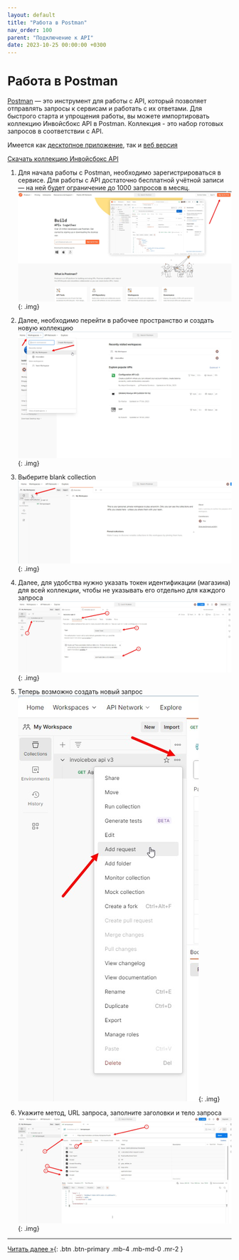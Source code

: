 ```yaml
---
layout: default
title: "Работа в Postman"
nav_order: 100
parent: "Подключение к API"
date: 2023-10-25 00:00:00 +0300
---
```


# Работа в Postman

[Postman](https://www.postman.com/downloads/) — это инструмент для работы с API, который позволяет
отправлять запросы к сервисам и работать с их ответами. Для быстрого старта и упрощения работы,
вы можете импортировать коллекцию Инвойсбокс API в Postman. Коллекция - это набор готовых запросов
в соответствии с API.

Имеется как [десктопное приложение](https://www.postman.com/downloads/), так и [веб версия](https://www.postman.com)

[Скачать коллекцию Инвойсбокс API](https://www.postman.com/bold-space-873341/workspace/invoicebox-api-v3/collection/25303565-616ade6c-e654-4199-b80a-354e0592d5e2?action=share&creator=25303565)

1. Для начала работы с Postman, необходимо зарегистрироваться в сервисе. Для работы с API
достаточно бесплатной учётной записи — на ней будет ограничение до 1000 запросов в месяц.
   ![Postman](/assets/images/api/postman/1.jpg){: .img}

2. Далее, необходимо перейти в рабочее пространство и создать новую коллекцию
   ![Postman](/assets/images/api/postman/2.jpg){: .img}

3. Выберите blank collection
   ![Postman](/assets/images/api/postman/3.jpg){: .img}

4. Далее, для удобства нужно указать токен идентификации (магазина) для всей коллекции, чтобы не указывать его отдельно для каждого запроса
   ![Postman](/assets/images/api/postman/4.jpg){: .img}

5. Теперь возможно создать новый запрос
   ![Postman](/assets/images/api/postman/5.jpg){: .img}

6. Укажите метод, URL запроса, заполните заголовки и тело запроса
   ![Postman](/assets/images/api/postman/6.jpg){: .img}

---
[Читать далее &raquo;](/docs/merchant){: .btn .btn-primary .mb-4 .mb-md-0 .mr-2 }

